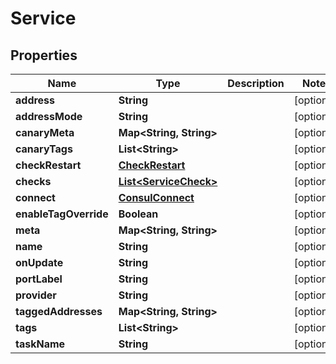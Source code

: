 

# Service


## Properties

| Name                  | Type                                            | Description | Notes      |
| --------------------- | ----------------------------------------------- | ----------- | ---------- |
| **address**           | **String**                                      |             | [optional] |
| **addressMode**       | **String**                                      |             | [optional] |
| **canaryMeta**        | **Map&lt;String, String&gt;**                   |             | [optional] |
| **canaryTags**        | **List&lt;String&gt;**                          |             | [optional] |
| **checkRestart**      | [**CheckRestart**](CheckRestart.md)             |             | [optional] |
| **checks**            | [**List&lt;ServiceCheck&gt;**](ServiceCheck.md) |             | [optional] |
| **connect**           | [**ConsulConnect**](ConsulConnect.md)           |             | [optional] |
| **enableTagOverride** | **Boolean**                                     |             | [optional] |
| **meta**              | **Map&lt;String, String&gt;**                   |             | [optional] |
| **name**              | **String**                                      |             | [optional] |
| **onUpdate**          | **String**                                      |             | [optional] |
| **portLabel**         | **String**                                      |             | [optional] |
| **provider**          | **String**                                      |             | [optional] |
| **taggedAddresses**   | **Map&lt;String, String&gt;**                   |             | [optional] |
| **tags**              | **List&lt;String&gt;**                          |             | [optional] |
| **taskName**          | **String**                                      |             | [optional] |
